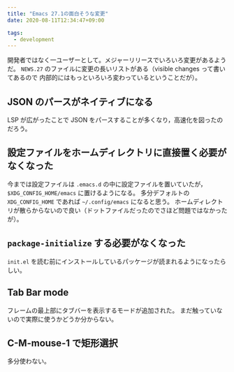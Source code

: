 ```yaml
---
title: "Emacs 27.1の面白そうな変更"
date: 2020-08-11T12:34:47+09:00

tags:
  - development
---
```


開発者ではなく一ユーザーとして。メジャーリリースでいろいろ変更があるようだ。
`NEWS.27` のファイルに変更の長いリストがある（visible changes って書いてあるので
内部的にはもっといろいろ変わっているということだが）。

## JSON のパースがネイティブになる

LSP が広がったことで JSON をパースすることが多くなり，高速化を図ったのだろう。

## 設定ファイルをホームディレクトリに直接置く必要がなくなった

今までは設定ファイルは `.emacs.d` の中に設定ファイルを置いていたが，
`$XDG_CONFIG_HOME/emacs` に置けるようになる。
多分デフォルトの `XDG_CONFIG_HOME` であれば `~/.config/emacs` になると思う。
ホームディレクトリが散らからないので良い（ドットファイルだったのでさほど問題ではなかったが）。

## `package-initialize` する必要がなくなった

`init.el` を読む前にインストールしているパッケージが読まれるようになったらしい。

## Tab Bar mode

フレームの最上部にタブバーを表示するモードが追加された。
まだ触っていないので実際に使うかどうか分からない。

## C-M-mouse-1 で矩形選択

多分使わない。
